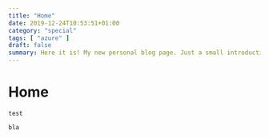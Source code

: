 ```yaml
---
title: "Home"
date: 2019-12-24T10:53:51+01:00
category: "special"
tags: [ "azure" ]
draft: false
summary: Here it is! My new personal blog page. Just a small introduction. My name is Herman Cordes, based in The Netherlands and working for the consultancy company of [4DotNet](https://www.4dotnet.nl/). My main skillset revolves around Microsoft tools and frameworks. You'll find my blogging mainly about .NET, Azure DevOps, Azure, WPF and MVC.
---
```


# Home

`test`

```
bla
```
